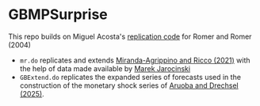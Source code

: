 # GBMPSurprise 

This repo builds on Miguel Acosta's [replication code](https://github.com/miguel-acosta/RomerRomer2004) for Romer and Romer (2004)
* `mr.do` replicates and extends [Miranda-Agrippino and Ricco (2021)](https://www.dropbox.com/scl/fi/nkanvyky8fiubsazp1sib/MAIN_TransmissionMP.pdf?rlkey=toteh0er285wn2ydqlgb395g9&e=1&dl=0) with the help of data made available by [Marek Jarocinski](https://github.com/marekjarocinski)
* `GBExtend.do` replicates the expanded series of forecasts used in the construction of the monetary shock series of [Aruoba and Drechsel (2025)](https://econweb.umd.edu/~drechsel/papers/Aruoba_Drechsel.pdf). 

